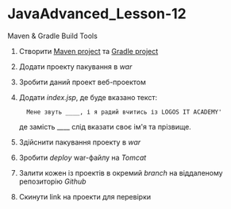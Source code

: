 # JavaAdvanced_Lesson-12
Maven &amp; Gradle Build Tools

1. Створити [Maven project](https://github.com/AlexeyDolgov/JavaAdvanced_Lesson-12/tree/master/JavaAdvanced_Lesson-12-maven) та [Gradle project](https://github.com/AlexeyDolgov/JavaAdvanced_Lesson-12/tree/master/JavaAdvanced_Lesson-12-gradle)
2. Додати проекту пакування в *war*
3. Зробити даний проект веб-проектом
4. Додати *index.jsp*, де буде вказано текст:

         Мене звуть ____, і я радий вчитись із LOGOS IT ACADEMY'
           
   де замість ____ слід вказати своє ім'я та прізвище.

5. Здійснити пакування проекту в *war*
6. Зробити *deploy* war-файлу на *Tomcat*
7. Залити кожен із проектів в окремий *branch* на віддаленому репозиторію *Github*
8. Скинути link на проекти для перевірки
